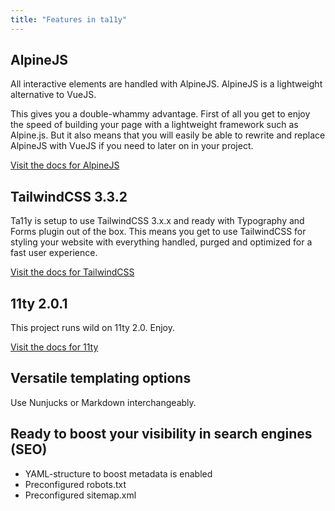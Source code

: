 ```yaml
---
title: "Features in ta11y"
---
```


## AlpineJS

All interactive elements are handled with AlpineJS. AlpineJS is a lightweight alternative to VueJS.

This gives you a double-whammy advantage. First of all you get to enjoy the speed of building your page with a lightweight framework such as Alpine.js. But it also means that you will easily be able to rewrite and replace AlpineJS with
VueJS if you need to later on in your project.

[Visit the docs for AlpineJS](https://alpinejs.dev/)

## TailwindCSS 3.3.2

Ta11y is setup to use TailwindCSS 3.x.x and ready with Typography and Forms plugin out of the box. This means you get to use TailwindCSS for styling your website with everything handled, purged and optimized for a fast user experience.

[Visit the docs for TailwindCSS](https://tailwindcss.com/)

## 11ty 2.0.1

This project runs wild on 11ty 2.0. Enjoy.

[Visit the docs for 11ty](https://www.11ty.dev/)

## Versatile templating options

Use Nunjucks or Markdown interchangeably.

## Ready to boost your visibility in search engines (SEO)

- YAML-structure to boost metadata is enabled
- Preconfigured robots.txt
- Preconfigured sitemap.xml
